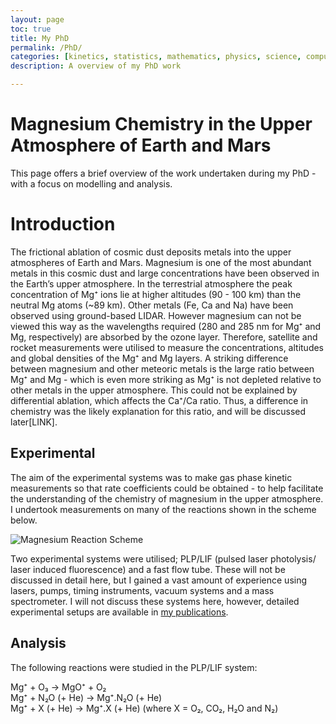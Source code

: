```yaml
---
layout: page
toc: true
title: My PhD
permalink: /PhD/
categories: [kinetics, statistics, mathematics, physics, science, computer modelling]
description: A overview of my PhD work

---
```

# Magnesium Chemistry in the Upper Atmosphere of Earth and Mars

This page offers a brief overview of the work undertaken during my PhD - with a focus on modelling and analysis. 

# Introduction  

The frictional ablation of cosmic dust deposits metals into the upper atmospheres of Earth and Mars.  Magnesium is one of the most abundant metals in this cosmic dust and large concentrations have been observed in the Earth’s upper atmosphere.
In the terrestrial atmosphere the peak concentration of Mg⁺ ions lie at higher altitudes (90 - 100 km) than the neutral Mg atoms (~89 km). Other metals (Fe, Ca and Na) have been observed using ground-based LIDAR. However magnesium can not be viewed this way as the wavelengths required (280 and 285 nm for Mg⁺ and Mg, respectively) are absorbed by the ozone layer. Therefore, satellite and rocket measurements were utilised to measure the concentrations, altitudes and global densities of the Mg⁺ and Mg layers. A striking difference between magnesium and other meteoric metals is the large ratio between Mg⁺ and Mg - which is even more striking as Mg⁺ is not depleted relative to other metals in the upper atmosphere. This could not be explained by differential ablation, which affects the Ca⁺/Ca ratio. Thus, a difference in chemistry was the likely explanation for this ratio, and will be discussed later[LINK].   

## Experimental

The aim of the experimental systems was to make gas phase kinetic measurements so that rate coefficients could be obtained - to help facilitate the understanding of the chemistry of magnesium in the upper atmosphere.  I undertook measurements on many of the reactions shown in the scheme below.

![]({{site.baseurl}}/images/reactscheme.png "Magnesium Reaction Scheme")

Two experimental systems were utilised; PLP/LIF (pulsed laser photolysis/ laser induced fluorescence) and a fast flow tube. These will not be discussed in detail here, but I gained a vast amount of experience using lasers, pumps, timing instruments, vacuum systems and a mass spectrometer.  I will not discuss these systems here, however, detailed experimental setups are available in [my publications](https://www.linkedin.com/in/lottes-salter/details/publications/). 

## Analysis

The following reactions were studied in the PLP/LIF system:

Mg⁺ + O₃ → MgO⁺ + O₂  
Mg⁺ + N₂O (+ He) → Mg⁺.N₂O (+ He)  
Mg⁺ + X (+ He) → Mg⁺.X (+ He) (where X = O₂, CO₂, H₂O and N₂)  








